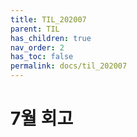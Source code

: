 ```yaml
---
title: TIL_202007
parent: TIL
has_children: true
nav_order: 2
has_toc: false
permalink: docs/til_202007
---
```


# 7월 회고
